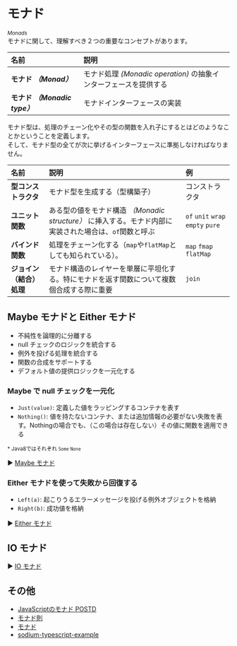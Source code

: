 # モナド
_<sup>Monads</sup>_<br>
モナドに関して、理解すべき２つの重要なコンセプトがあります。

|名前|説明|
|:-|:-|
|**モナド _（Monad）_**|モナド処理 _(Monadic operation)_ の抽象インターフェースを提供する|
|**モナド _（Monadic type）_**|モナドインターフェースの実装|

モナド型は、処理のチェーン化やその型の関数を入れ子にするとはどのようなことかということを定義します。<br>
そして、モナド型の全てが次に挙げるインターフェースに準拠しなければなりません。

|名前|説明|例|
|:-|:-|:-|
|**型コンストラクタ**|モナド型を生成する（型構築子）|コンストラクタ|
|**ユニット関数**|ある型の値をモナド構造 _（Monadic structure）_ に挿入する。モナド内部に実装された場合は、`of`関数と呼ぶ|`of` `unit` `wrap` `empty` `pure`|
|**バインド関数**|処理をチェーン化する（`map`や`flatMap`としても知られている）。|`map` `fmap` `flatMap`|
|**ジョイン（結合）処理**|モナド構造のレイヤーを単層に平坦化する。特にモナドを返す関数について複数個合成する際に重要|`join`|

## Maybe モナドと Either モナド

- 不純性を論理的に分離する
- null チェックのロジックを統合する
- 例外を投げる処理を統合する
- 関数の合成をサポートする
- デフォルト値の提供ロジックを一元化する

### Maybe で null チェックを一元化
- `Just(value)`: 定義した値をラッピングするコンテナを表す
- `Nothing()`: 値を持たないコンテナ、または追加情報の必要がない失敗を表す。Nothingの場合でも、（この場合は存在しない）その値に関数を適用できる

<sup>* Java8ではそれぞれ `Some` `None`</sup>

▶️ [Maybe モナド](https://codesandbox.io/s/maybe-monads-g771rw?file=/src/maybe.ts)

### Either モナドを使って失敗から回復する

- `Left(a)`: 起こりうるエラーメッセージを投げる例外オブジェクトを格納
- `Right(b)`: 成功値を格納

▶️ [Either モナド](https://codesandbox.io/s/either-monad-h4f56b?file=/src/either.ts)

## IO モナド

▶️ [IO モナド](https://codesandbox.io/s/io-monad-w9ks7m?file=/src/io.ts)

## その他
- [JavaScriptのモナド POSTD](https://postd.cc/monads-in-javascript/)
- [モナド則](https://www.sampou.org/haskell/a-a-monads/html/laws.html)
- [モナド](https://bit.ly/43ex3VT)
- [sodium-typescript-example](https://github.com/graforlock/sodium-typescript-examples/tree/petrol-pump/src)
